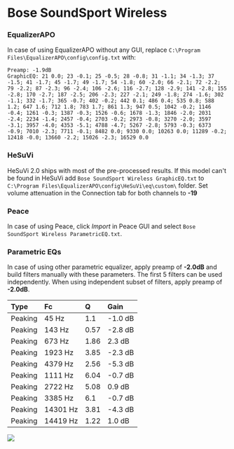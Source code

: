 # Bose SoundSport Wireless

### EqualizerAPO
In case of using EqualizerAPO without any GUI, replace `C:\Program Files\EqualizerAPO\config\config.txt`
with:
```
Preamp: -1.9dB
GraphicEQ: 21 0.0; 23 -0.1; 25 -0.5; 28 -0.8; 31 -1.1; 34 -1.3; 37 -1.5; 41 -1.7; 45 -1.7; 49 -1.7; 54 -1.8; 60 -2.0; 66 -2.1; 72 -2.2; 79 -2.2; 87 -2.3; 96 -2.4; 106 -2.6; 116 -2.7; 128 -2.9; 141 -2.8; 155 -2.8; 170 -2.7; 187 -2.5; 206 -2.3; 227 -2.1; 249 -1.8; 274 -1.6; 302 -1.1; 332 -1.7; 365 -0.7; 402 -0.2; 442 0.1; 486 0.4; 535 0.8; 588 1.2; 647 1.6; 712 1.8; 783 1.7; 861 1.3; 947 0.5; 1042 -0.2; 1146 -0.4; 1261 -0.3; 1387 -0.3; 1526 -0.6; 1678 -1.3; 1846 -2.0; 2031 -2.4; 2234 -1.4; 2457 -0.4; 2703 -0.2; 2973 -0.8; 3270 -2.0; 3597 -3.1; 3957 -4.0; 4353 -5.1; 4788 -4.7; 5267 -2.8; 5793 -0.3; 6373 -0.9; 7010 -2.3; 7711 -0.1; 8482 0.0; 9330 0.0; 10263 0.0; 11289 -0.2; 12418 -0.0; 13660 -2.2; 15026 -2.3; 16529 0.0
```

### HeSuVi
HeSuVi 2.0 ships with most of the pre-processed results. If this model can't be found in HeSuVi add
`Bose SoundSport Wireless GraphicEQ.txt` to `C:\Program Files\EqualizerAPO\config\HeSuVi\eq\custom\` folder.
Set volume attenuation in the Connection tab for both channels to **-19**

### Peace
In case of using Peace, click *Import* in Peace GUI and select `Bose SoundSport Wireless ParametricEQ.txt`.

### Parametric EQs
In case of using other parametric equalizer, apply preamp of **-2.0dB** and build filters manually
with these parameters. The first 5 filters can be used independently.
When using independent subset of filters, apply preamp of **-2.0dB**.

| Type    | Fc       |    Q | Gain    |
|:--------|:---------|:-----|:--------|
| Peaking | 45 Hz    | 1.1  | -1.0 dB |
| Peaking | 143 Hz   | 0.57 | -2.8 dB |
| Peaking | 673 Hz   | 1.86 | 2.3 dB  |
| Peaking | 1923 Hz  | 3.85 | -2.3 dB |
| Peaking | 4379 Hz  | 2.56 | -5.3 dB |
| Peaking | 1111 Hz  | 6.04 | -0.7 dB |
| Peaking | 2722 Hz  | 5.08 | 0.9 dB  |
| Peaking | 3385 Hz  | 6.1  | -0.7 dB |
| Peaking | 14301 Hz | 3.81 | -4.3 dB |
| Peaking | 14419 Hz | 1.22 | 1.0 dB  |

![](https://raw.githubusercontent.com/jaakkopasanen/AutoEq/master/results/rtings/avg/Bose%20SoundSport%20Wireless/Bose%20SoundSport%20Wireless.png)